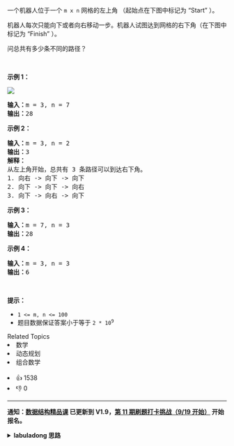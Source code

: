 <p>一个机器人位于一个 <code>m x n</code><em> </em>网格的左上角 （起始点在下图中标记为 “Start” ）。</p>

<p>机器人每次只能向下或者向右移动一步。机器人试图达到网格的右下角（在下图中标记为 “Finish” ）。</p>

<p>问总共有多少条不同的路径？</p>

<p> </p>

<p><strong>示例 1：</strong></p>
<img src="https://assets.leetcode.com/uploads/2018/10/22/robot_maze.png" />
<pre>
<strong>输入：</strong>m = 3, n = 7
<strong>输出：</strong>28</pre>

<p><strong>示例 2：</strong></p>

<pre>
<strong>输入：</strong>m = 3, n = 2
<strong>输出：</strong>3
<strong>解释：</strong>
从左上角开始，总共有 3 条路径可以到达右下角。
1. 向右 -> 向下 -> 向下
2. 向下 -> 向下 -> 向右
3. 向下 -> 向右 -> 向下
</pre>

<p><strong>示例 3：</strong></p>

<pre>
<strong>输入：</strong>m = 7, n = 3
<strong>输出：</strong>28
</pre>

<p><strong>示例 4：</strong></p>

<pre>
<strong>输入：</strong>m = 3, n = 3
<strong>输出：</strong>6</pre>

<p> </p>

<p><strong>提示：</strong></p>

<ul>
	<li><code>1 <= m, n <= 100</code></li>
	<li>题目数据保证答案小于等于 <code>2 * 10<sup>9</sup></code></li>
</ul>
<div><div>Related Topics</div><div><li>数学</li><li>动态规划</li><li>组合数学</li></div></div><br><div><li>👍 1538</li><li>👎 0</li></div>

<div id="labuladong"><hr>

**通知：[数据结构精品课](https://aep.h5.xeknow.com/s/1XJHEO) 已更新到 V1.9，[第 11 期刷题打卡挑战（9/19 开始）](https://mp.weixin.qq.com/s/eUG2OOzY3k_ZTz-CFvtv5Q) 开始报名。**

<details><summary><strong>labuladong 思路</strong></summary>

## 基本思路

如果你看过前文 [动态规划框架详解](https://labuladong.github.io/article/fname.html?fname=动态规划详解进阶)，就知道这道题是非常基本的动态规划问题。

对 `dp` 数组的定义和状态转移方程如下：

```java
public int uniquePaths(int m, int n) {
    return dp(m - 1, n - 1);
}

// 定义：从 (0, 0) 到 (x, y) 有 dp(x, y) 条路径
int dp(int x, int y) {
    if (x == 0 && y == 0) {
        return 1;
    }
    if (x < 0 || y < 0) {
        return 0;
    }
    // 状态转移方程：
    // 到达 (x, y) 的路径数等于到达 (x - 1, y) 和 (x, y - 1) 路径数之和
    return dp(x - 1, y) + dp(x, y - 1);
}
```

添加备忘录或者改写为自底向上的迭代解法即可降低上述暴力解法的时间复杂度。

**标签：[二维动态规划](https://mp.weixin.qq.com/mp/appmsgalbum?__biz=MzAxODQxMDM0Mw==&action=getalbum&album_id=2122017695998050308)，二维矩阵，[动态规划](https://mp.weixin.qq.com/mp/appmsgalbum?__biz=MzAxODQxMDM0Mw==&action=getalbum&album_id=1318881141113536512)**

## 解法代码

```java
class Solution {
    // 备忘录
    int[][] memo;

    public int uniquePaths(int m, int n) {
        memo = new int[m][n];
        return dp(m - 1, n - 1);
    }

    // 定义：从 (0, 0) 到 (x, y) 有 dp(x, y) 条路径
    int dp(int x, int y) {
        // base case
        if (x == 0 && y == 0) {
            return 1;
        }
        if (x < 0 || y < 0) {
            return 0;
        }
        // 避免冗余计算
        if (memo[x][y] > 0) {
            return memo[x][y];
        }
        // 状态转移方程：
        // 到达 (x, y) 的路径数等于到达 (x - 1, y) 和 (x, y - 1) 路径数之和
        memo[x][y] = dp(x - 1, y) + dp(x, y - 1);
        return memo[x][y];
    }
}
```

**类似题目**：
  - [剑指 Offer II 098. 路径的数目 🟠](/problems/2AoeFn)

</details>
</div>







